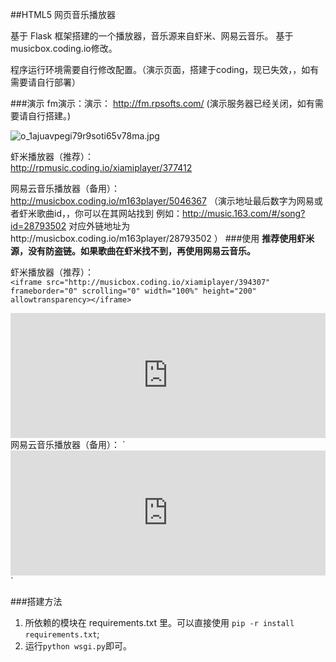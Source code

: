 ##HTML5 网页音乐播放器

基于 Flask 框架搭建的一个播放器，音乐源来自虾米、网易云音乐。  基于musicbox.coding.io修改。

程序运行环境需要自行修改配置。（演示页面，搭建于coding，现已失效，，如有需要请自行部署）

###演示
fm演示：演示： http://fm.rpsofts.com/   (演示服务器已经关闭，如有需要请自行搭建。)

<img src="http://cdn.rpsofts.com/o_1ajuavpegi79r9soti65v78ma.jpg" alt="o_1ajuavpegi79r9soti65v78ma.jpg" > 

虾米播放器（推荐）：  
http://rpmusic.coding.io/xiamiplayer/377412

网易云音乐播放器（备用）：  
http://musicbox.coding.io/m163player/5046367
（演示地址最后数字为网易或者虾米歌曲id，，你可以在其网站找到   例如：http://music.163.com/#/song?id=28793502  对应外链地址为http://musicbox.coding.io/m163player/28793502 ）
###使用
**推荐使用虾米源，没有防盗链。如果歌曲在虾米找不到，再使用网易云音乐。**

虾米播放器（推荐）：  
`<iframe src="http://musicbox.coding.io/xiamiplayer/394307" frameborder="0" scrolling="0" width="100%" height="200" allowtransparency></iframe>`
<iframe src="http://musicbox.coding.io/xiamiplayer/394307" frameborder="0" scrolling="0" width="100%" height="200" allowtransparency></iframe>
网易云音乐播放器（备用）：  
`<iframe src="http://musicbox.coding.io/m163player/5046367" frameborder="0" scrolling="0" width="100%" height="200" allowtransparency></iframe>`

###搭建方法

1. 所依赖的模块在 requirements.txt 里。可以直接使用 `pip -r install requirements.txt`;
2. 运行`python wsgi.py`即可。

